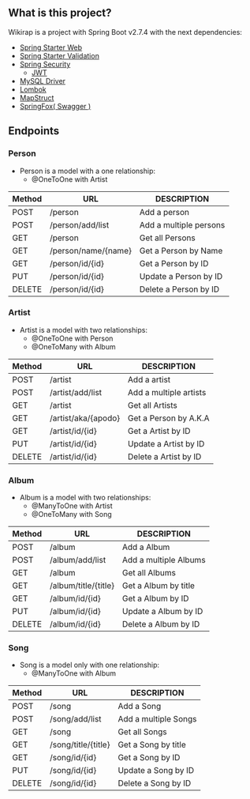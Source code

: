 ## What is this project?
Wikirap is a project with Spring Boot v2.7.4 with the next dependencies:
+ [Spring Starter Web](https://mvnrepository.com/artifact/org.springframework.boot/spring-boot-starter-web)
+ [Spring Starter Validation](https://mvnrepository.com/artifact/org.springframework.boot/spring-boot-starter-validation)
+ [Spring Security](https://mvnrepository.com/artifact/org.springframework.boot/spring-boot-starter-security/3.0.0)
  + [JWT](https://mvnrepository.com/artifact/io.jsonwebtoken/jjwt-api/0.11.5)
+ [MySQL Driver]() 
+ [Lombok](https://mvnrepository.com/artifact/org.projectlombok/lombok/1.18.24)
+ [MapStruct](https://mvnrepository.com/artifact/org.mapstruct/mapstruct)
+ [SpringFox( Swagger )](https://mvnrepository.com/artifact/io.springfox/springfox-swagger2)

## Endpoints

### Person
- Person is a model with a one relationship:
  + @OneToOne with Artist


| Method | URL                 | DESCRIPTION            |
|--------|---------------------|------------------------|
| POST   | /person             | Add a person           |
| POST   | /person/add/list    | Add a multiple persons |
| GET    | /person             | Get all Persons        |
| GET    | /person/name/{name} | Get a Person by Name   |
| GET    | /person/id/{id}     | Get a Person by ID     |
| PUT    | /person/id/{id}     | Update a Person by ID  |
| DELETE | /person/id/{id}     | Delete a Person by ID  |



### Artist
- Artist is a model with two relationships:
  + @OneToOne with Person
  + @OneToMany with Album


| Method | URL                 | DESCRIPTION            |
|--------|---------------------|------------------------|
| POST   | /artist             | Add a artist           |
| POST   | /artist/add/list    | Add a multiple artists |
| GET    | /artist             | Get all Artists        |
| GET    | /artist/aka/{apodo} | Get a Person by A.K.A  |
| GET    | /artist/id/{id}     | Get a Artist by ID     |
| PUT    | /artist/id/{id}     | Update a Artist by ID  |
| DELETE | /artist/id/{id}     | Delete a Artist by ID  |

### Album
- Album is a model with two relationships:
  + @ManyToOne with Artist
  + @OneToMany with Song


| Method | URL                  | DESCRIPTION           |
|--------|----------------------|-----------------------|
| POST   | /album               | Add a Album           |
| POST   | /album/add/list      | Add a multiple Albums |
| GET    | /album               | Get all Albums        |
| GET    | /album/title/{title} | Get a Album by title  |
| GET    | /album/id/{id}       | Get a Album by ID     |
| PUT    | /album/id/{id}       | Update a Album by ID  |
| DELETE | /album/id/{id}       | Delete a Album by ID  |


### Song
- Song is a model only with one relationship:
  + @ManyToOne with Album


| Method | URL                 | DESCRIPTION          |
|--------|---------------------|----------------------|
| POST   | /song               | Add a Song           |
| POST   | /song/add/list      | Add a multiple Songs |
| GET    | /song               | Get all Songs        |
| GET    | /song/title/{title} | Get a Song by title  |
| GET    | /song/id/{id}       | Get a Song by ID     |
| PUT    | /song/id/{id}       | Update a Song by ID  |
| DELETE | /song/id/{id}       | Delete a Song by ID  |

